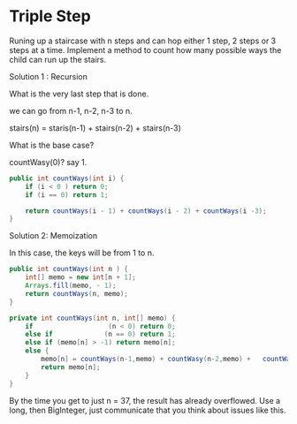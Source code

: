 # Triple Step

Runing up a staircase with n steps and can hop either 1 step, 2 steps or 3 steps at a time. Implement a method to count how many possible ways the child can run up the stairs.

Solution 1 : Recursion

What is the very last step that is done.

we can go from n-1, n-2, n-3 to n.

stairs(n) = staris(n-1) + stairs(n-2) + stairs(n-3)

What is the base case?

countWasy(0)? say 1.

```java
public int countWays(int i) {
    if (i < 0 ) return 0;
    if (i == 0) return 1;

    return countWays(i - 1) + countWays(i - 2) + countWays(i -3);
}
```

Solution 2: Memoization

In this case, the keys will be from 1 to n. 

```java
public int countWays(int n ) {
    int[] memo = new int[n + 1];
    Arrays.fill(memo, - 1);
    return countWays(n, memo);
}

private int countWays(int n, int[] memo) {
    if                   (n < 0) return 0;
    else if             (n == 0) return 1;
    else if (memo[n] > -1) return memo[n];
    else {
        memo[n] = countWays(n-1,memo) + countWasy(n-2,memo) +   countWays(n-3, memo);
        return memo[n];
    }
}
```

By the time you get to just n = 37, the result has already overflowed. Use a long, then BigInteger, just communicate that you think about issues like this.
